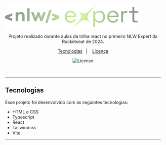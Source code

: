 <img src="/readme/logo.png" align="center"/>

<p align="center">
Projeto realizado durante aulas da trilha react no primeiro NLW Expert da Rocketseat de 2024. <br/>
</p>

<p align="center">
  <a href="#-tecnologias">Tecnologias</a>&nbsp;&nbsp;&nbsp;|&nbsp;&nbsp;&nbsp;
  <a href="#-licença">Licença</a>
</p>

<p align="center">
  <img alt="License" src="https://img.shields.io/static/v1?label=license&message=MIT&color=49AA26&labelColor=000000">
</p>

<br>

---
## Tecnologias

Esse projeto foi desenvolvido com as seguintes tecnologias:

- HTML e CSS
- Typescript
- React
- Tailwindcss
- Vite

---